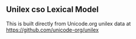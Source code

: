 Unilex cso Lexical Model
----------------------

This is built directly from Unicode.org unilex data at
https://github.com/unicode-org/unilex
